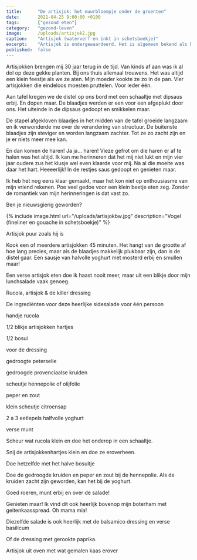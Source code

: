 ```yaml
---
title:      "De artisjok: het muurbloempje onder de groenten"
date:       2021-04-25 9:00:00 +0100
tags:       ["gezond eten"]
category:   "gezond-leven"
image:      /uploads/artisjok2.jpg
caption:    "Artisjok (waterverf en inkt in schetsboekje)"
excerpt:    "Artisjok is ondergewaardeerd. Het is algemeen bekend als het zurige hapje op de vegetarische pizza. Maar hij is zoveel meer. Het is een heerlijke groente die ik (veel te weinig) met smaak eet."
published:  false
---
```

Artisjokken brengen mij 30 jaar terug in de tijd. Van kinds af aan was ik al dol op deze gekke planten. Bij ons thuis allemaal trouwens. Het was altijd een klein feestje als we ze aten. Mijn moeder kookte ze zo in de pan. Vier artisjokken die eindeloos moesten pruttelen. Voor ieder één.

Aan tafel kregen we de distel op ons bord met een schaaltje met dipsaus erbij. En dopen maar. De blaadjes werden er een voor een afgeplukt door ons. Het uiteinde in de dipsaus gedoopt en smikkelen maar.

De stapel afgekloven blaadjes in het midden van de tafel groeide langzaam en ik verwonderde me over de verandering van structuur. De buitenste blaadjes zijn steviger en worden langzaam zachter. Tot ze zo zacht zijn en je er niets meer mee kan.

En dan komen de haren! Ja ja... haren! Vieze gefrot om die haren er af te halen was het altijd. Ik kan me herinneren dat het mij niet lukt en mijn vier jaar oudere zus het klusje wel even klaarde voor mij. Na al die moeite was daar het hart. Heeeerlijk! In de restjes saus gedoopt en genieten maar.

Ik heb het nog eens klaar gemaakt, maar het kon niet op enthousiasme van mijn vriend rekenen. Poe veel gedoe voor een klein beetje eten zeg. Zonder de romantiek van mijn herinneringen is dat vast zo.

Ben je nieuwsgierig geworden?

{% include image.html url="/uploads/artisjokbw.jpg" description="Vogel (fineliner en gouache in schetsboekje)" %}

Artisjok puur zoals hij is

Kook een of meerdere artisjokken 45 minuten. Het hangt van de grootte af hoe lang precies, maar als de blaadjes makkelijk plukbaar zijn, dan is de distel gaar. Een sausje van halvolle yoghurt met mosterd erbij en smullen maar!

Een verse artisjok eten doe ik haast nooit meer, maar uit een blikje door mijn lunchsalade vaak genoeg.

Rucola, artisjok & de killer dressing

De ingrediënten voor deze heerlijke sidesalade voor één persoon

handje rucola

1/2 blikje artisjokken hartjes

1/2 bosui

voor de dressing

gedroogte peterselie

gedroogde provenciaalse kruiden

scheutje hennepolie of olijfolie

peper en zout

klein scheutje citroensap

2 a 3 eetlepels halfvolle yoghurt

verse munt

Scheur wat rucola klein en doe het onderop in een schaaltje.

Snij de artisjokkenhartjes klein en doe ze eroverheen.

Doe hetzelfde met het halve bosuitje

Doe de gedroogde kruiden en peper en zout bij de hennepolie. Als de kruiden zacht zijn geworden, kan het bij de yoghurt.

Goed roeren, munt erbij en over de salade!

Genieten maar! Ik vind dit ook heerlijk bovenop mijn boterham met geitenkaasspread. Oh mama mia!

Diezelfde salade is ook heerlijk met de balsamico dressing en verse basilicum

Of de dressing met gerookte paprika.

Artisjok uit oven met wat gemalen kaas erover
